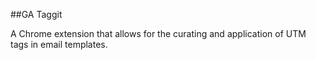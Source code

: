 ##GA Taggit

A Chrome extension that allows for the curating and application of UTM tags in email templates.